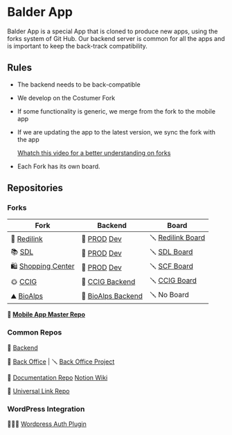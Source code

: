 # Balder App

Balder App is a special App that is cloned to produce new apps, using the forks system of Git Hub.
Our backend server is common for all the apps and is important to keep the back-track compatibility.

## Rules
- The backend needs to be back-compatible

- We develop on the Costumer Fork

- If some functionality is generic, we merge from the fork to the mobile app 

- If we are updating the app to the latest version, we sync the fork with the app

    [Whatch this video for a better understanding on forks](https://www.youtube.com/watch?v=U38dgSINf4E&feature=youtu.be)

- Each Fork has its own board.

## Repositories 

### Forks

| Fork | Backend   | Board |
| -------- | ------- | ------- |
| 🍒 [Redilink](https://github.com/RediLink/RediLink)  |   💽 [PROD](https://github.com/RediLink/BackEnd/tree/main)  [Dev](https://github.com/RediLink/BackEnd/tree/develop) |  🪛 [Redilink Board](https://github.com/orgs/RediLink/projects/12)    |
| 📚 [SDL](https://github.com/RediLink/SDL) |  💽 [PROD](https://github.com/RediLink/BackEnd/tree/13WCC_prod)  [Dev](https://github.com/RediLink/BackEnd/tree/13WCC_dev)  | 🪛 [SDL Board](https://github.com/orgs/RediLink/projects/11)     |
| 🛍️  [Shopping Center](https://github.com/RediLink/MobileApp/tree/SCF_prod) |  💽 [PROD](https://github.com/RediLink/BackEnd/tree/sdl_prod)  [Dev](https://github.com/RediLink/BackEnd/tree/sdl_dev) |  🪛 [SCF Board](https://github.com/orgs/RediLink/projects/6)
| 🌞 [CCIG](https://github.com/RediLink/CCIG) | 💽 [CCIG Backend](https://github.com/RediLink/BackEnd/tree/ccig_prod) | 🪛 [CCIG Board](https://github.com/orgs/RediLink/projects/15/views/2)
| ⛰️ [BioAlps](https://github.com/RediLink/MobileApp/tree/BioAlps_Prod) | 💽 [BioAlps Backend](https://github.com/RediLink/BackEnd/tree/bioalpes_prod) | 🪛  No Board | 

**📱 [Mobile App Master Repo](https://github.com/RediLink/MobileApp)**


### Common Repos

🏰 [Backend](https://github.com/RediLink/BackEnd)

🚪 [Back Office](https://github.com/RediLink/backoffice) | 🪛 [Back Office Project](https://github.com/orgs/RediLink/projects/14/views/1)

📝 [Documentation Repo](https://github.com/RediLink/docs)  [Notion Wiki]() 

🔗 [Universal Link Repo](https://github.com/RediLink/CSFWeb)



### WordPress Integration

👷🏼‍♂️ [Wordpress Auth Plugin](https://github.com/RediLink/WPPlugin)
